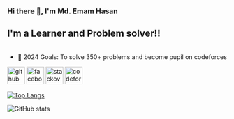 ### Hi there 👋, I'm Md. Emam Hasan
## I'm a Learner and Problem solver!!
######

- 🥅 2024 Goals: To solve 350+ problems and become pupil on codeforces 


[<img src='https://cdn.jsdelivr.net/npm/simple-icons@3.0.1/icons/github.svg' alt='github' height='40'>](https://github.com/emamhasan1804)  [<img src='https://cdn.jsdelivr.net/npm/simple-icons@3.0.1/icons/facebook.svg' alt='facebook' height='40'>](https://www.facebook.com/https://www.facebook.com/mdemamhasan.himu)  [<img src='https://cdn.jsdelivr.net/npm/simple-icons@3.0.1/icons/stackoverflow.svg' alt='stackoverflow' height='40'>](https://stackoverflow.com/users/https://stackoverflow.com/users/23155540/md-emam-hasan)  [<img src='https://cdn.jsdelivr.net/npm/simple-icons@3.0.1/icons/codeforces.svg' alt='codeforces' height='40'>](https://codeforces.com/profile/emam_hasan_himu)  

[![Top Langs](https://github-readme-stats.vercel.app/api/top-langs/?username=emamhasan1804)](https://github.com/anuraghazra/github-readme-stats)

![GitHub stats](https://github-readme-stats.vercel.app/api?username=emamhasan1804&show_icons=true)  

